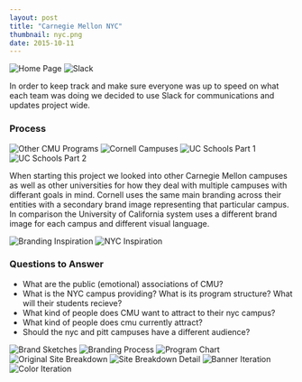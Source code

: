 ```yaml
---
layout: post
title: "Carnegie Mellon NYC"
thumbnail: nyc.png
date: 2015-10-11
---
```


<img class="noSelect" src="/assets/img/nyc/nycDIO.png" alt="Home Page" />

<!--<a href="http://nyc.desgn.io" class="nyc-button content-button">Check out the full site</a>-->

<img class="noSelect" src="/assets/img/nyc/slack.png" alt="Slack" />

In order to keep track and make sure everyone was up to speed on what each team was doing we decided to use Slack for communications and updates project wide.


### Process

<img class="noSelect" src="/assets/img/nyc/cmuEntities.png" alt="Other CMU Programs" />
<img class="noSelect" src="/assets/img/nyc/cornell.png" alt="Cornell Campuses" />
<img class="noSelect" src="/assets/img/nyc/uc1.png" alt="UC Schools Part 1" />
<img class="noSelect" src="/assets/img/nyc/uc2.png" alt="UC Schools Part 2" />

When starting this project we looked into other Carnegie Mellon campuses as well as other universities for how they deal with multiple campuses with differant goals in mind. Cornell uses the same main branding across their entities with a secondary brand image representing that particular campus. In comparison the University of California system uses a different brand image for each campus and different visual language.

<img class="noSelect" src="/assets/img/nyc/brandingInspiration.png" alt="Branding Inspiration" />
<img class="noSelect" src="/assets/img/nyc/nycInspiration.png" alt="NYC Inspiration" />


### Questions to Answer

* What are the public (emotional) associations of CMU?
* What is the NYC campus providing? What is its program structure? What will their students recieve?
* What kind of people does CMU want to attract to their nyc campus?
* What kind of people does cmu currently attract?
* Should the nyc and pitt campuses have a different audience?

<img class="noSelect" src="/assets/img/nyc/brandSketches.png" alt="Brand Sketches" />
<img class="noSelect" src="/assets/img/nyc/brandingProcess.png" alt="Branding Process" />
<img class="noSelect" src="/assets/img/nyc/programChart.png" alt="Program Chart" />
<img class="noSelect" src="/assets/img/nyc/originalSiteBreakdown.png" alt="Original Site Breakdown" />
<img class="noSelect" src="/assets/img/nyc/siteBreakdownDetail.png" alt="Site Breakdown Detail" />
<img class="noSelect" src="/assets/img/nyc/bannerIterations.png" alt="Banner Iteration" />
<img class="noSelect" src="/assets/img/nyc/colorIteration.png" alt="Color Iteration" />

